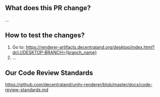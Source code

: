 ## What does this PR change?

<!--
In case you are fixing any specific issue, please refer to it with `Fixes #issue_number`.
In case you are implementing a new feature, please write a detailed description about it.
As an optional step, you can link or add any useful external documentation to give more context about the proposed changes (for example: design/architecture documents, figma links, screenshots, etc.).
-->

...

## How to test the changes?

<!--
Explain how to test the feature (or fix) for someone who doesn't know anything about this implementation:
At very least add the specific URL from which to test the build and add to it any param you think it would be needed.
-->

1. Go to: https://renderer-artifacts.decentraland.org/desktop/index.html?dcl://DESKTOP-BRANCH={branch_name}
2. ...

## Our Code Review Standards

https://github.com/decentraland/unity-renderer/blob/master/docs/code-review-standards.md
